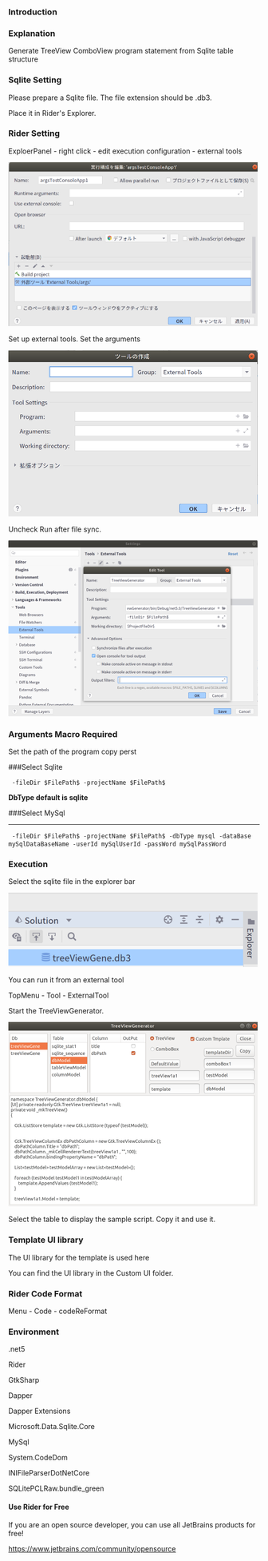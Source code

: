 ### Introduction

### Explanation

Generate TreeView ComboView program statement from Sqlite table structure

### Sqlite Setting

Please prepare a Sqlite file. The file extension should be .db3.

Place it in Rider's Explorer.

### Rider Setting
ExploerPanel - right click - edit execution configuration - external tools

![alt text](./readMe/1.png)

Set up external tools. Set the arguments

![alt text](./readMe/3.png)

Uncheck Run after file sync.

![alt text](./readMe/5.png)

### Arguments Macro Required

Set the path of the program
copy perst


###Select Sqlite
```
 -fileDir $FilePath$ -projectName $FilePath$ 
```
**DbType default is sqlite**

###Select MySql
****
```
 -fileDir $FilePath$ -projectName $FilePath$ -dbType mysql -dataBase mySqlDataBaseName -userId mySqlUserId -passWord mySqlPassWord
```

### Execution

Select the sqlite file in the explorer bar

![alt text](./readMe/7.png)


You can run it from an external tool

TopMenu - Tool - ExternalTool


Start the TreeViewGenerator.

![alt text](./readMe/6.png)

Select the table to display the sample script.
Copy it and use it.

### Template UI library
The UI library for the template is used here

You can find the UI library in the Custom UI folder.

### Rider Code Format

Menu - Code - codeReFormat

### Environment
.net5

Rider

GtkSharp

Dapper

Dapper Extensions

Microsoft.Data.Sqlite.Core

MySql

System.CodeDom

INIFileParserDotNetCore

SQLitePCLRaw.bundle_green

#### Use Rider for Free

If you are an open source developer, you can use all JetBrains products for free!

https://www.jetbrains.com/community/opensource

